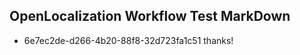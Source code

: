 ## OpenLocalization Workflow Test MarkDown
* 6e7ec2de-d266-4b20-88f8-32d723fa1c51 
thanks!<!--HONumber=Mar16_HO2-->
